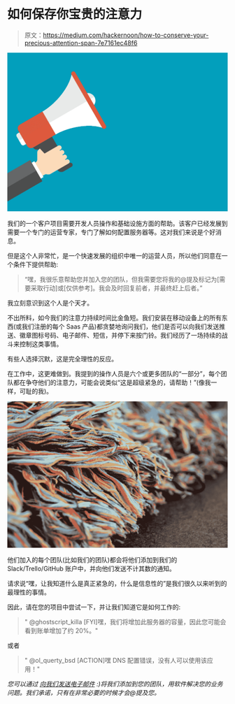 # 如何保存你宝贵的注意力

> 原文：<https://medium.com/hackernoon/how-to-conserve-your-precious-attention-span-7e7161ec48f6>

![](img/2270890353ab0895cf3ac42aa8696614.png)

我们的一个客户项目需要开发人员操作和基础设施方面的帮助。该客户已经发展到需要一个专门的运营专家，专门了解如何配置服务器等。这对我们来说是个好消息。

但是这个人非常忙，是一个快速发展的组织中唯一的运营人员，所以他们同意在一个条件下提供帮助:

> “嘿，我很乐意帮助您并加入您的团队，但我需要您将我的@提及标记为[需要采取行动]或[仅供参考]。我会及时回复前者，并最终赶上后者。”

我立刻意识到这个人是个天才。

不出所料，如今我们的注意力持续时间比金鱼短。我们安装在移动设备上的所有东西(或我们注册的每个 Saas 产品)都贪婪地询问我们，他们是否可以向我们发送推送、徽章图标号码、电子邮件、短信，并停下来按门铃。我们经历了一场持续的战斗来控制这类事情。

有些人选择沉默，这是完全理性的反应。

在工作中，这更难做到。我提到的操作人员是六个或更多团队的“一部分”，每个团队都在争夺他们的注意力，可能会说类似“这是超级紧急的，请帮助！”(像我一样，可耻的我)。

![](img/7f6d4b94f95f45283fe47ce78b03663d.png)

他们加入的每个团队(比如我们的团队)都会将他们添加到我们的 Slack/Trello/GitHub 账户中，并向他们发送不计其数的通知。

请求说“嘿，让我知道什么是真正紧急的，什么是信息性的”是我们很久以来听到的最理性的事情。

因此，请在您的项目中尝试一下，并让我们知道它是如何工作的:

> " @ghostscript_killa [FYI]嘿，我们将增加此服务器的容量，因此您可能会看到账单增加了约 20%。"

或者

> " @ol_querty_bsd [ACTION]嘿 DNS 配置错误，没有人可以使用该应用！"

*您可以通过* [*向我们发送电子邮件*](mailto:hello@cylinder.work) *:)将我们添加到您的团队，用软件解决您的业务问题。我们承诺，只有在非常必要的时候才会@提及您。*